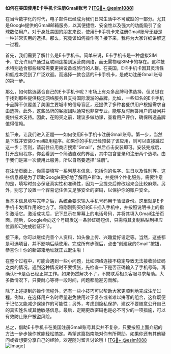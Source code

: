 **如何在美国使用E卡手机卡注册Gmail账号？[[TG💪+ @esim1088](https://t.me/s/esim1088)]**

在当今数字化的时代，电子邮件已经成为我们日常生活中不可或缺的一部分。尤其是Google提供的Gmail邮箱服务，以其便捷性、安全性以及强大的功能吸引了全球数亿用户。对于身处美国的朋友来说，使用E卡手机卡来注册Gmail账号无疑是一种非常实用的选择。那么，究竟该如何操作呢？接下来，我将为大家详细讲解这一过程。

首先，我们需要了解什么是E卡手机卡。简单来说，E卡手机卡是一种虚拟SIM卡，它允许用户通过互联网连接到运营商网络，而无需物理SIM卡的存在。这种技术特别适合那些经常需要更换设备或旅行的人群。在美国，E卡手机卡因其灵活性和低成本受到了广泛欢迎。而选择一款合适的E卡手机卡，是成功注册Gmail账号的第一步。

那么，如何挑选适合自己的E卡手机卡呢？市场上有众多品牌可供选择，但关键在于找到那些提供稳定网络服务且支持国际漫游的品牌。比如，一些知名的E卡手机卡品牌不仅覆盖了美国主要城市的信号盲区，还提供了多种套餐供用户根据需求自由选择。此外，这些品牌的客服团队通常也非常专业，能够及时解答用户的疑问并提供技术支持。因此，在购买之前，建议多做功课，查看用户评价，确保所选品牌值得信赖。

接下来，让我们进入正题——如何使用E卡手机卡注册Gmail账号。第一步，当然是下载并安装Gmail应用程序。如果你的手机已经预装了该应用，则可以直接跳过这一步；否则，请前往应用商店搜索“Gmail”，然后点击安装即可。安装完成后，打开应用程序，你会看到一个简洁直观的界面，其中包含登录和注册两个选项。由于我们是第一次使用此服务，所以自然要选择“注册”。

在注册页面上，你需要填写一系列基本信息，包括你的名字、生日以及性别等。这些信息都是为了帮助Google更好地了解用户群体，并提供个性化服务。需要注意的是，填写时务必保证真实性和准确性，因为一旦提交后修改起来会比较麻烦。另外，别忘了设置一个容易记住但又足够安全的密码，以保护你的账户安全。

当基本信息填写完毕之后，系统会要求输入手机号码用于验证身份。这里就是E卡手机卡发挥作用的地方了。将刚刚购买好的E卡插入手机中，并按照说明书上的指引激活它。激活成功后，记下显示在屏幕上的电话号码，并将其填入Gmail注册页面。随后，Google会向这个号码发送一条验证码短信，只需将其复制粘贴到相应位置即可完成验证环节。

接下来，你可以继续完善个人资料，如头像上传、兴趣爱好设定等。当然，这些都是可选项目，并不影响后续使用。完成所有步骤后，点击“创建我的Gmail”按钮，恭喜你！你的新邮箱地址就正式诞生啦！

在整个过程中，可能会遇到一些小问题，比如网络连接不稳定导致无法接收验证码之类的情况。遇到这种情况时不要慌张，先检查一下是否正确输入了手机号码，再确认E卡是否已经正常工作。如果仍然解决不了，不妨联系相关客服寻求帮助。大多数情况下，只要耐心等待一段时间，问题都能迎刃而解。

除了上述提到的操作流程外，还有一些小技巧可以帮助大家更顺利地完成注册过程。例如，在选择用户名时尽量避免使用过于复杂或者难以拼写的组合，这样既便于记忆又能减少误操作的可能性；另外，考虑到隐私保护，建议不要随意公开自己的真实姓名或其他敏感信息。最后，定期更改密码也是必不可少的一项措施，可以有效防止账户被盗风险。

总之，借助E卡手机卡在美国注册Gmail账号其实并不复杂，只要按照上面介绍的方法一步步操作就能轻松搞定。希望这篇指南能对你有所帮助。如果你还有其他疑问或者想要分享自己的经验，欢迎随时留言讨论哦！[[TG💪+ @esim1088](https://t.me/s/esim1088) ![Image](https://i.postimg.cc/4NQfJmqS/Snipaste-2025-05-13-00-14-12.png)]